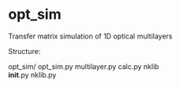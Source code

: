 # opt_sim
Transfer matrix simulation of 1D optical multilayers

Structure:

opt_sim/
	opt_sim.py
	multilayer.py
	calc.py
	nklib\
		__init__.py
		nklib.py